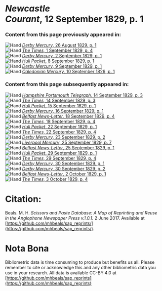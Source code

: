 # *Newcastle Courant*, 12 September 1829, p. 1  
  
### Content from this page previously appeared in:  
![Hand](http://scissorsandpaste.net/wp-content/uploads/2017/06/smallhandpointer.png) [*Derby Mercury*, 26 August 1829, p. 1](https://mhbeals.github.io/sap_html/Derby-Mercury/Derby-Mercury-26-August-1829-p-1)  
![Hand](http://scissorsandpaste.net/wp-content/uploads/2017/06/smallhandpointer.png) [*The Times*, 1 September 1829, p. 4](https://mhbeals.github.io/sap_html/The-Times/The-Times-1-September-1829-p-4)  
![Hand](http://scissorsandpaste.net/wp-content/uploads/2017/06/smallhandpointer.png) [*Derby Mercury*, 2 September 1829, p. 1](https://mhbeals.github.io/sap_html/Derby-Mercury/Derby-Mercury-2-September-1829-p-1)  
![Hand](http://scissorsandpaste.net/wp-content/uploads/2017/06/smallhandpointer.png) [*Hull Packet*, 8 September 1829, p. 1](https://mhbeals.github.io/sap_html/Hull-Packet/Hull-Packet-8-September-1829-p-1)  
![Hand](http://scissorsandpaste.net/wp-content/uploads/2017/06/smallhandpointer.png) [*Derby Mercury*, 9 September 1829, p. 1](https://mhbeals.github.io/sap_html/Derby-Mercury/Derby-Mercury-9-September-1829-p-1)  
![Hand](http://scissorsandpaste.net/wp-content/uploads/2017/06/smallhandpointer.png) [*Caledonian Mercury*, 10 September 1829, p. 1](https://mhbeals.github.io/sap_html/Caledonian-Mercury/Caledonian-Mercury-10-September-1829-p-1)  
  
### Content from this page subsequently appeared in:  
![Hand](http://scissorsandpaste.net/wp-content/uploads/2017/06/smallhandpointer.png) [*Hampshire Portsmouth Telegraph*, 14 September 1829, p. 3](https://mhbeals.github.io/sap_html/Hampshire-Portsmouth-Telegraph/Hampshire-Portsmouth-Telegraph-14-September-1829-p-3)  
![Hand](http://scissorsandpaste.net/wp-content/uploads/2017/06/smallhandpointer.png) [*The Times*, 14 September 1829, p. 3](https://mhbeals.github.io/sap_html/The-Times/The-Times-14-September-1829-p-3)  
![Hand](http://scissorsandpaste.net/wp-content/uploads/2017/06/smallhandpointer.png) [*Hull Packet*, 15 September 1829, p. 1](https://mhbeals.github.io/sap_html/Hull-Packet/Hull-Packet-15-September-1829-p-1)  
![Hand](http://scissorsandpaste.net/wp-content/uploads/2017/06/smallhandpointer.png) [*Derby Mercury*, 16 September 1829, p. 1](https://mhbeals.github.io/sap_html/Derby-Mercury/Derby-Mercury-16-September-1829-p-1)  
![Hand](http://scissorsandpaste.net/wp-content/uploads/2017/06/smallhandpointer.png) [*Belfast News-Letter*, 18 September 1829, p. 4](https://mhbeals.github.io/sap_html/Belfast-News-Letter/Belfast-News-Letter-18-September-1829-p-4)  
![Hand](http://scissorsandpaste.net/wp-content/uploads/2017/06/smallhandpointer.png) [*The Times*, 18 September 1829, p. 4](https://mhbeals.github.io/sap_html/The-Times/The-Times-18-September-1829-p-4)  
![Hand](http://scissorsandpaste.net/wp-content/uploads/2017/06/smallhandpointer.png) [*Hull Packet*, 22 September 1829, p. 1](https://mhbeals.github.io/sap_html/Hull-Packet/Hull-Packet-22-September-1829-p-1)  
![Hand](http://scissorsandpaste.net/wp-content/uploads/2017/06/smallhandpointer.png) [*The Times*, 22 September 1829, p. 4](https://mhbeals.github.io/sap_html/The-Times/The-Times-22-September-1829-p-4)  
![Hand](http://scissorsandpaste.net/wp-content/uploads/2017/06/smallhandpointer.png) [*Derby Mercury*, 23 September 1829, p. 2](https://mhbeals.github.io/sap_html/Derby-Mercury/Derby-Mercury-23-September-1829-p-2)  
![Hand](http://scissorsandpaste.net/wp-content/uploads/2017/06/smallhandpointer.png) [*Liverpool Mercury*, 25 September 1829, p. 7](https://mhbeals.github.io/sap_html/Liverpool-Mercury/Liverpool-Mercury-25-September-1829-p-7)  
![Hand](http://scissorsandpaste.net/wp-content/uploads/2017/06/smallhandpointer.png) [*Belfast News-Letter*, 25 September 1829, p. 1](https://mhbeals.github.io/sap_html/Belfast-News-Letter/Belfast-News-Letter-25-September-1829-p-1)  
![Hand](http://scissorsandpaste.net/wp-content/uploads/2017/06/smallhandpointer.png) [*Hull Packet*, 29 September 1829, p. 1](https://mhbeals.github.io/sap_html/Hull-Packet/Hull-Packet-29-September-1829-p-1)  
![Hand](http://scissorsandpaste.net/wp-content/uploads/2017/06/smallhandpointer.png) [*The Times*, 29 September 1829, p. 4](https://mhbeals.github.io/sap_html/The-Times/The-Times-29-September-1829-p-4)  
![Hand](http://scissorsandpaste.net/wp-content/uploads/2017/06/smallhandpointer.png) [*Derby Mercury*, 30 September 1829, p. 1](https://mhbeals.github.io/sap_html/Derby-Mercury/Derby-Mercury-30-September-1829-p-1)  
![Hand](http://scissorsandpaste.net/wp-content/uploads/2017/06/smallhandpointer.png) [*Derby Mercury*, 30 September 1829, p. 2](https://mhbeals.github.io/sap_html/Derby-Mercury/Derby-Mercury-30-September-1829-p-2)  
![Hand](http://scissorsandpaste.net/wp-content/uploads/2017/06/smallhandpointer.png) [*Belfast News-Letter*, 2 October 1829, p. 1](https://mhbeals.github.io/sap_html/Belfast-News-Letter/Belfast-News-Letter-2-October-1829-p-1)  
![Hand](http://scissorsandpaste.net/wp-content/uploads/2017/06/smallhandpointer.png) [*The Times*, 3 October 1829, p. 4](https://mhbeals.github.io/sap_html/The-Times/The-Times-3-October-1829-p-4)  


# Citation: 

Beals. M. H. *Scissors and Paste Database: A Map of Reprinting and Reuse in the Anglophone Newspaper Press v.1.0.1.* 2 June 2017. Available at [https://github.com/mhbeals/sap_reprints/](https://github.com/mhbeals/sap_reprints/). 

# Nota Bona

Bibliometric data is time consuming to produce but benefits us all. Please remember to cite or acknowledge this and any other bibliometric data you use in your research. All data is available CC-BY 4.0 at [https://github.com/mhbeals/sap_reprints](https://github.com/mhbeals/sap_reprints)